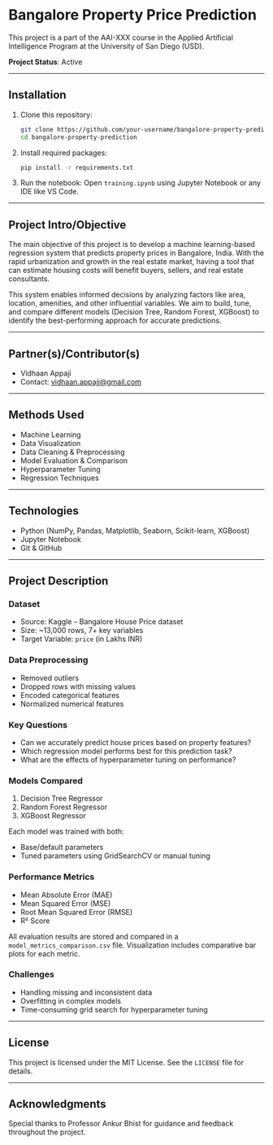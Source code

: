 
# Bangalore Property Price Prediction  
This project is a part of the AAI-XXX course in the Applied Artificial Intelligence Program at the University of San Diego (USD).

**Project Status**: Active

---

## Installation
1. Clone this repository:
   ```bash
   git clone https://github.com/your-username/bangalore-property-prediction.git
   cd bangalore-property-prediction
   ```

2. Install required packages:
   ```bash
   pip install -r requirements.txt
   ```

3. Run the notebook:
   Open `training.ipynb` using Jupyter Notebook or any IDE like VS Code.

---

## Project Intro/Objective
The main objective of this project is to develop a machine learning-based regression system that predicts property prices in Bangalore, India. With the rapid urbanization and growth in the real estate market, having a tool that can estimate housing costs will benefit buyers, sellers, and real estate consultants.

This system enables informed decisions by analyzing factors like area, location, amenities, and other influential variables. We aim to build, tune, and compare different models (Decision Tree, Random Forest, XGBoost) to identify the best-performing approach for accurate predictions.

---

## Partner(s)/Contributor(s)
- Vidhaan Appaji  
- Contact: vidhaan.appaji@gmail.com

---

## Methods Used
- Machine Learning  
- Data Visualization  
- Data Cleaning & Preprocessing  
- Model Evaluation & Comparison  
- Hyperparameter Tuning  
- Regression Techniques

---

## Technologies
- Python (NumPy, Pandas, Matplotlib, Seaborn, Scikit-learn, XGBoost)  
- Jupyter Notebook  
- Git & GitHub

---

## Project Description

### Dataset
- Source: Kaggle – Bangalore House Price dataset  
- Size: ~13,000 rows, 7+ key variables  
- Target Variable: `price` (in Lakhs INR)

### Data Preprocessing
- Removed outliers  
- Dropped rows with missing values  
- Encoded categorical features  
- Normalized numerical features

### Key Questions
- Can we accurately predict house prices based on property features?  
- Which regression model performs best for this prediction task?  
- What are the effects of hyperparameter tuning on performance?

### Models Compared
1. Decision Tree Regressor  
2. Random Forest Regressor  
3. XGBoost Regressor

Each model was trained with both:
- Base/default parameters  
- Tuned parameters using GridSearchCV or manual tuning

### Performance Metrics
- Mean Absolute Error (MAE)  
- Mean Squared Error (MSE)  
- Root Mean Squared Error (RMSE)  
- R² Score

All evaluation results are stored and compared in a `model_metrics_comparison.csv` file. Visualization includes comparative bar plots for each metric.

### Challenges
- Handling missing and inconsistent data  
- Overfitting in complex models  
- Time-consuming grid search for hyperparameter tuning

---

## License
This project is licensed under the MIT License. See the `LICENSE` file for details.

---

## Acknowledgments
Special thanks to Professor Ankur Bhist for guidance and feedback throughout the project.
